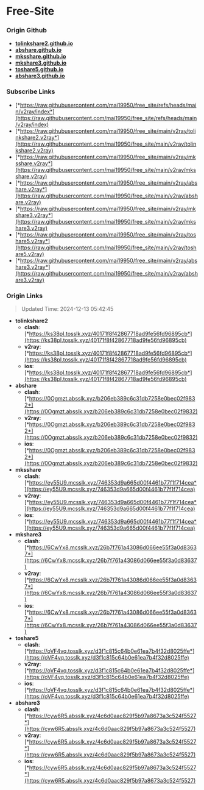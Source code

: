 # Free-Site

### Origin Github

- [**tolinkshare2.github.io**](https://github.com/tolinkshare2/tolinkshare2.github.io)
- [**abshare.github.io**](https://github.com/abshare/abshare.github.io)
- [**mksshare.github.io**](https://github.com/mksshare/mksshare.github.io)
- [**mkshare3.github.io**](https://github.com/mkshare3/mkshare3.github.io)
- [**toshare5.github.io**](https://github.com/toshare5/toshare5.github.io)
- [**abshare3.github.io**](https://github.com/abshare3/abshare3.github.io)

### Subscribe Links

- [*https://raw.githubusercontent.com/mai19950/free_site/refs/heads/main/v2ray/index*](https://raw.githubusercontent.com/mai19950/free_site/refs/heads/main/v2ray/index)
- [*https://raw.githubusercontent.com/mai19950/free_site/main/v2ray/tolinkshare2.v2ray*](https://raw.githubusercontent.com/mai19950/free_site/main/v2ray/tolinkshare2.v2ray)
- [*https://raw.githubusercontent.com/mai19950/free_site/main/v2ray/mksshare.v2ray*](https://raw.githubusercontent.com/mai19950/free_site/main/v2ray/mksshare.v2ray)
- [*https://raw.githubusercontent.com/mai19950/free_site/main/v2ray/abshare.v2ray*](https://raw.githubusercontent.com/mai19950/free_site/main/v2ray/abshare.v2ray)
- [*https://raw.githubusercontent.com/mai19950/free_site/main/v2ray/mkshare3.v2ray*](https://raw.githubusercontent.com/mai19950/free_site/main/v2ray/mkshare3.v2ray)
- [*https://raw.githubusercontent.com/mai19950/free_site/main/v2ray/toshare5.v2ray*](https://raw.githubusercontent.com/mai19950/free_site/main/v2ray/toshare5.v2ray)
- [*https://raw.githubusercontent.com/mai19950/free_site/main/v2ray/abshare3.v2ray*](https://raw.githubusercontent.com/mai19950/free_site/main/v2ray/abshare3.v2ray)

### Origin Links

> Updated Time: 2024-12-13 05:42:45

- **tolinkshare2**
  - **clash**: [*https://ks38pI.tosslk.xyz/40171f8f42867718ad9fe56fd96895cb*](https://ks38pI.tosslk.xyz/40171f8f42867718ad9fe56fd96895cb)
  - **v2ray**: [*https://ks38pI.tosslk.xyz/40171f8f42867718ad9fe56fd96895cb*](https://ks38pI.tosslk.xyz/40171f8f42867718ad9fe56fd96895cb)
  - **ios**: [*https://ks38pI.tosslk.xyz/40171f8f42867718ad9fe56fd96895cb*](https://ks38pI.tosslk.xyz/40171f8f42867718ad9fe56fd96895cb)
- **abshare**
  - **clash**: [*https://0Ogmzt.absslk.xyz/b206eb389c6c31db7258e0bec02f9832*](https://0Ogmzt.absslk.xyz/b206eb389c6c31db7258e0bec02f9832)
  - **v2ray**: [*https://0Ogmzt.absslk.xyz/b206eb389c6c31db7258e0bec02f9832*](https://0Ogmzt.absslk.xyz/b206eb389c6c31db7258e0bec02f9832)
  - **ios**: [*https://0Ogmzt.absslk.xyz/b206eb389c6c31db7258e0bec02f9832*](https://0Ogmzt.absslk.xyz/b206eb389c6c31db7258e0bec02f9832)
- **mksshare**
  - **clash**: [*https://ey55U9.mcsslk.xyz/746353d9a665d00f4461b77f1f714cea*](https://ey55U9.mcsslk.xyz/746353d9a665d00f4461b77f1f714cea)
  - **v2ray**: [*https://ey55U9.mcsslk.xyz/746353d9a665d00f4461b77f1f714cea*](https://ey55U9.mcsslk.xyz/746353d9a665d00f4461b77f1f714cea)
  - **ios**: [*https://ey55U9.mcsslk.xyz/746353d9a665d00f4461b77f1f714cea*](https://ey55U9.mcsslk.xyz/746353d9a665d00f4461b77f1f714cea)
- **mkshare3**
  - **clash**: [*https://6CwYx8.mcsslk.xyz/26b7f761a43086d066ee55f3a0d83637*](https://6CwYx8.mcsslk.xyz/26b7f761a43086d066ee55f3a0d83637)
  - **v2ray**: [*https://6CwYx8.mcsslk.xyz/26b7f761a43086d066ee55f3a0d83637*](https://6CwYx8.mcsslk.xyz/26b7f761a43086d066ee55f3a0d83637)
  - **ios**: [*https://6CwYx8.mcsslk.xyz/26b7f761a43086d066ee55f3a0d83637*](https://6CwYx8.mcsslk.xyz/26b7f761a43086d066ee55f3a0d83637)
- **toshare5**
  - **clash**: [*https://oVF4vq.tosslk.xyz/d3f1c815c64b0e61ea7b4f32d8025ffe*](https://oVF4vq.tosslk.xyz/d3f1c815c64b0e61ea7b4f32d8025ffe)
  - **v2ray**: [*https://oVF4vq.tosslk.xyz/d3f1c815c64b0e61ea7b4f32d8025ffe*](https://oVF4vq.tosslk.xyz/d3f1c815c64b0e61ea7b4f32d8025ffe)
  - **ios**: [*https://oVF4vq.tosslk.xyz/d3f1c815c64b0e61ea7b4f32d8025ffe*](https://oVF4vq.tosslk.xyz/d3f1c815c64b0e61ea7b4f32d8025ffe)
- **abshare3**
  - **clash**: [*https://cyw6R5.absslk.xyz/4c6d0aac829f5b97a8673a3c524f5527*](https://cyw6R5.absslk.xyz/4c6d0aac829f5b97a8673a3c524f5527)
  - **v2ray**: [*https://cyw6R5.absslk.xyz/4c6d0aac829f5b97a8673a3c524f5527*](https://cyw6R5.absslk.xyz/4c6d0aac829f5b97a8673a3c524f5527)
  - **ios**: [*https://cyw6R5.absslk.xyz/4c6d0aac829f5b97a8673a3c524f5527*](https://cyw6R5.absslk.xyz/4c6d0aac829f5b97a8673a3c524f5527)
